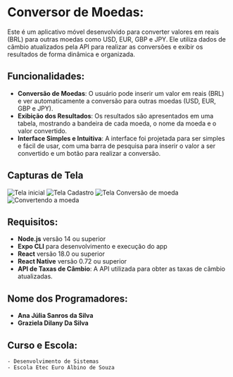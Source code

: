 # Conversor de Moedas:

Este é um aplicativo móvel desenvolvido para converter valores em reais (BRL) para outras moedas como USD, EUR, GBP e JPY. Ele utiliza dados de câmbio atualizados pela API para realizar as conversões e exibir os resultados de forma dinâmica e organizada.

## Funcionalidades:

- **Conversão de Moedas**: O usuário pode inserir um valor em reais (BRL) e ver automaticamente a conversão para outras moedas (USD, EUR, GBP e JPY).
- **Exibição dos Resultados**: Os resultados são apresentados em uma tabela, mostrando a bandeira de cada moeda, o nome da moeda e o valor convertido.
- **Interface Simples e Intuitiva**: A interface foi projetada para ser simples e fácil de usar, com uma barra de pesquisa para inserir o valor a ser convertido e um botão para realizar a conversão.

## Capturas de Tela

![Tela inicial](./screenshots/cap2.png)
![Tela Cadastro](./screenshots/cap1.png)
![Tela Conversão de moeda](./screenshots/cap3.png)
![Convertendo a moeda](./screenshots/cap4.png)

## Requisitos:

- **Node.js** versão 14 ou superior
- **Expo CLI** para desenvolvimento e execução do app
- **React** versão 18.0 ou superior
- **React Native** versão 0.72 ou superior
- **API de Taxas de Câmbio**: A API utilizada para obter as taxas de câmbio atualizadas.

## Nome dos Programadores:
   - **Ana Júlia Sanros da Silva**
   - **Graziela Dilany Da Silva**

## Curso e Escola:
    - Desenvolvimento de Sistemas
    - Escola Etec Euro Albino de Souza